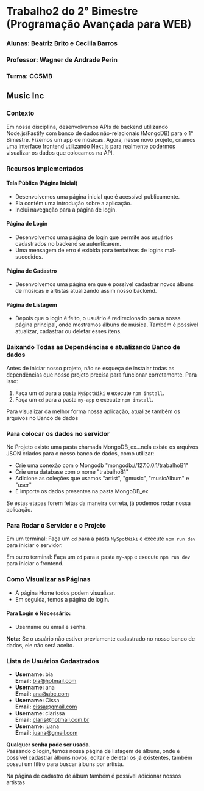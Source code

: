 # Trabalho2 do 2° Bimestre (Programação Avançada para WEB)

### **Alunas:** Beatriz Brito e Cecilia Barros  
### **Professor:** Wagner de Andrade Perin  
### **Turma:** CC5MB  

## Music Inc

### Contexto
Em nossa disciplina, desenvolvemos APIs de backend utilizando Node.js/Fastify com banco de dados não-relacionais (MongoDB) para o 1° Bimestre. Fizemos um app de músicas. Agora, nesse novo projeto, criamos uma interface frontend utilizando Next.js para realmente podermos visualizar os dados que colocamos na API.

### Recursos Implementados

#### Tela Pública (Página Inicial)
- Desenvolvemos uma página inicial que é acessível publicamente.
- Ela contém uma introdução sobre a aplicação.
- Inclui navegação para a página de login.

#### Página de Login
- Desenvolvemos uma página de login que permite aos usuários cadastrados no backend se autenticarem.
- Uma mensagem de erro é exibida para tentativas de logins mal-sucedidos.

#### Página de Cadastro
- Desenvolvemos uma página em que é possível cadastrar novos álbuns de músicas e artistas atualizando assim nosso backend.

#### Página de Listagem
- Depois que o login é feito, o usuário é redirecionado para a nossa página principal, onde mostramos álbuns de música. Também é possível atualizar, cadastrar ou deletar esses itens.

### Baixando Todas as Dependências e atualizando Banco de dados
Antes de iniciar nosso projeto, não se esqueça de instalar todas as dependências que nosso projeto precisa para funcionar corretamente. Para isso:
1. Faça um `cd` para a pasta `MySpotWiki` e execute `npm install`.
2. Faça um `cd` para a pasta `my-app` e execute `npm install`.

Para visualizar da melhor forma nossa aplicação, atualize também os arquivos no Banco de dados

### Para colocar os dados no servidor 
No Projeto existe uma pasta chamada MongoDB_ex...nela existe os arquivos JSON criados para o nosso banco de dados, como utilizar:
- Crie uma conexão com o Mongodb "mongodb://127.0.0.1/trabalhoB1"
- Crie uma database com o nome "trabalhoB1"
- Adicione as coleções que usamos "artist", "gmusic", "musicAlbum" e "user"
- E importe os dados presentes na pasta MongoDB_ex

Se estas etapas forem feitas da maneira correta, já podemos rodar nossa aplicação.

### Para Rodar o Servidor e o Projeto

Em um terminal: Faça um `cd` para a pasta `MySpotWiki` e execute `npm run dev` para iniciar o servidor.

Em outro terminal: Faça um `cd` para a pasta `my-app` e execute `npm run dev` para iniciar o frontend.

### Como Visualizar as Páginas
- A página Home todos podem visualizar.
- Em seguida, temos a página de login.

#### Para Login é Necessário:
- Username ou email e senha.

**Nota:** Se o usuário não estiver previamente cadastrado no nosso banco de dados, ele não será aceito.

### Lista de Usuários Cadastrados

- **Username:** bia  
  **Email:** bia@hotmail.com
- **Username:** ana  
  **Email:** ana@abc.com
- **Username:** Cissa  
  **Email:** cissa@gmail.com
- **Username:** clarissa  
  **Email:** claris@hotmail.com.br
- **Username:** juana  
  **Email:** juana@gmail.com
  
**Qualquer senha pode ser usada.**  
Passando o login, temos nossa página de listagem de álbuns, onde é possível cadastrar álbuns novos, editar e deletar os já existentes, também possui um filtro para buscar álbuns por artista.

Na página de cadastro de álbum também é possível adicionar nossos artistas

